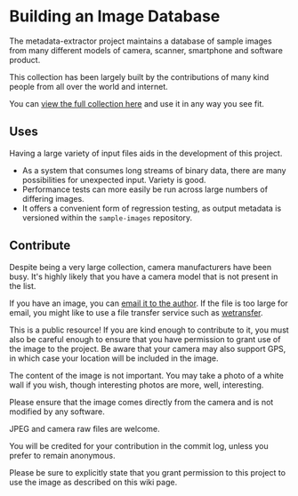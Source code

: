 # Building an Image Database #

The metadata-extractor project maintains a database of sample images from many different models of camera, scanner, smartphone and software product.

This collection has been largely built by the contributions of many kind people from all over the world and internet.

You can [view the full collection here](http://code.google.com/p/metadata-extractor/source/browse?repo=sample-images) and use it in any way you see fit.

## Uses ##

Having a large variety of input files aids in the development of this project.

  * As a system that consumes long streams of binary data, there are many possibilities for unexpected input. Variety is good.
  * Performance tests can more easily be run across large numbers of differing images.
  * It offers a convenient form of regression testing, as output metadata is versioned within the `sample-images` repository.

## Contribute ##

Despite being a very large collection, camera manufacturers have been busy. It's highly likely that you have a camera model that is not present in the list.

If you have an image, you can [email it to the author](https://code.google.com/u/drewnoakes/). If the file is too large for email, you might like to use a file transfer service such as [wetransfer](https://www.wetransfer.com/).

This is a public resource! If you are kind enough to contribute to it, you must also be careful enough to ensure that you have permission to grant use of the image to the project. Be aware that your camera may also support GPS, in which case your location will be included in the image.

The content of the image is not important. You may take a photo of a white wall if you wish, though interesting photos are more, well, interesting.

Please ensure that the image comes directly from the camera and is not modified by any software.

JPEG and camera raw files are welcome.

You will be credited for your contribution in the commit log, unless you prefer to remain anonymous.

Please be sure to explicitly state that you grant permission to this project to use the image as described on this wiki page.